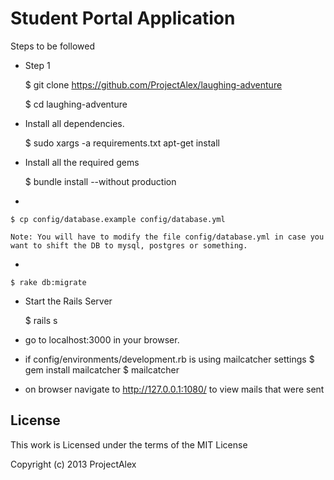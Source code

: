 Student Portal Application
==================
Steps to be followed

- Step 1
    
    $ git clone https://github.com/ProjectAlex/laughing-adventure

    $ cd laughing-adventure
- Install all dependencies. 
    
    $ sudo xargs -a requirements.txt apt-get install
- Install all the required gems
    
    $ bundle install --without production
- 

    $ cp config/database.example config/database.yml
    
    Note: You will have to modify the file config/database.yml in case you want to shift the DB to mysql, postgres or something. 
- 

    $ rake db:migrate
- Start the Rails Server 

    $ rails s
- go to localhost:3000 in your browser. 


- if config/environments/development.rb is using mailcatcher settings
    $ gem install mailcatcher 
    $ mailcatcher
    
- on browser navigate to http://127.0.0.1:1080/ to view mails that were sent 

License
----------
This work is Licensed under the terms of the MIT License

Copyright (c) 2013 ProjectAlex
